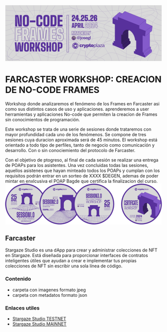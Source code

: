 <img title="a title" alt="Alt text" width="1000" src="https://raw.githubusercontent.com/cryptoCEU/No-Code-Frames/main/HEADER.png">

FARCASTER WORKSHOP: CREACION DE NO-CODE FRAMES
======

Workshop donde analizaremos el fenómeno de los Frames en Farcaster asi como sus distintos casos de uso y aplicaciones. aprenderemos a user herramientas y aplicaciones No-code que permiten la creacion de Frames sin conocimientos de programación. 

Este workshop se trata de una serie de sesiones donde trataremos con mayor profundidad cada uno de los fenómenos. Se compone de tres sesiones cuya duracion aproximada será de 45 minutos. El workshop está orientado a todo tipo de perfiles, tanto de negocio como comunicación y desarrollo. Con o sin conociemiento del protocolo de Farcaster. 

Con el objetivo de ptogreso, al final de cada sesión se realizar una entrega de POAPs para los asistentes. Una vez concluidas todas las sesiones, aquellos asistenes que hayan minteado todos los POAPs y cumplan con los requisitos podrán entrar en un sorteo de XXXX $DEGEN, ademas de poder mintar en enxlcusiva el POAP Bagde que certifica la finalizacion del curso.
<img title="a title" alt="Alt text" width="1000" src="https://raw.githubusercontent.com/cryptoCEU/No-Code-Frames/main/ALL-POAPs.png">

## Farcaster

Stargaze Studio es una dApp para crear y administrar colecciones de NFT en Stargaze. Está diseñada para proporcionar interfaces de contratos inteligentes útiles que ayudan a crear e implementar tus propias colecciones de NFT sin escribir una sola línea de código.

### Contenido 

* carpeta con imagenes formato jpeg
* carpeta con metadatos formato json

### Enlaces utiles 

* [Stargaze Studio TESTNET](https://studio.publicawesome.dev/collections/create/)
* [Stargaze Studio MAINNET](https://studio.stargaze.zone/)
